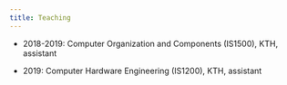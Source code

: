 ```yaml
---
title: Teaching
---
```


* 2018-2019: Computer Organization and Components (IS1500), KTH, assistant

* 2019: Computer Hardware Engineering (IS1200), KTH, assistant

